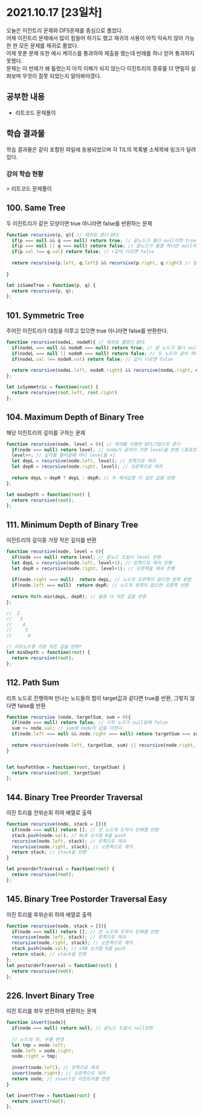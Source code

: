 # 2021.10.17 [23일차]

오늘은 이진트리 문제와 DFS문제를 중심으로 풀었다.  
어제 이진트리 문제에서 많이 힘들어 하기도 했고 재귀의 사용이 아직 익숙치 않아 가능 한 한 모든 문제를 재귀로 풀었다.  
어제 못푼 문제 또한 예시 케이스를 통과하여 제출을 했는데 반례를 하나 얻어 통과하지 못했다.  
문제는 이 반례가 왜 틀렸는지 아직 이해가 되지 않는다 이진트리의 종류를 더 면밀히 살펴보며 무엇이 잘못 되었는지 알아봐야겠다.

## 공부한 내용

- 리트코드 문제풀이

## 학습 결과물
학습 결과물은 같이 포함된 파일에 동봉되었으며 각 TIL의 목록별 소제목에 링크가 달려있다.

### 강의 학습 현황

\> 리트코드 문제풀이


## 100. Same Tree
두 이진트리가 같은 모양이면 true 아니라면 false를 반환하는 문제
```js
function recursive(p, q){ // 재귀로 푼다 DFS
  if(p === null && q === null) return true; // 끝노드가 둘다 null이면 true
  if(p === null || q === null) return false; // 끝노드가 둘중 하나만 null이면 false
  if(p.val !== q.val) return false; // r값이 다르면 false
  
  return recursive(p.left, q.left) && recursive(p.right, q.right) // 양쪽으로 재귀하며 모든 조건이 true이면 true반환
  
}

let isSameTree = function(p, q) {
  return recursive(p, q);
};
```

## 101. Symmetric Tree
주어진 이진트리가 대칭을 이루고 있으면 true 아니라면 false를 반환한다.
```js
function recursive(nodeL, nodeR){ // 재귀로 풀었다 DFS
  if(nodeL === null && nodeR === null) return true; // 끝 노드가 둘다 null이면 true
  if(nodeL === null || nodeR === null) return false; // 두 노드의 끝이 하나만 null이라면 false
  if(nodeL.val !== nodeR.val) return false; // 값이 다르면 false
  
  return recursive(nodeL.left, nodeR.right) && recursive(nodeL.right, nodeR.left); // 비교할때 대칭되게 비교한다
};

let isSymmetric = function(root) {
  return recursive(root.left, root.right)
};
```

## 104. Maximum Depth of Binary Tree
해당 이진트리의 깊이를 구하는 문제
```js
function recursive(node, level = 0){ // 재귀를 이용한 DFS기법으로 푼다
  if(node === null) return level; // node가 끝까지 가면 level을 반환 (종료조건)
  level++; // 깊이를 들어갈때 마다 level을 +1
  let depL = recursive(node.left, level); // 왼쪽으로 재귀
  let depR = recursive(node.right, level); // 오른쪽으로 재귀
  
  return depL > depR ? depL : depR; // 두 재귀값중 더 깊은 값을 반환
};

let maxDepth = function(root) {
  return recursive(root);
};
```

## 111. Minimum Depth of Binary Tree
이진트리의 깊이중 가장 작은 깊이를 반환
```js
function recursive(node, level = 0){
  if(node === null) return level; // 끝노드 도달시 level 반환
  let depL = recursive(node.left, level+1); // 왼쪽으로 재귀 진행
  let depR = recursive(node.right, level+1); // 오른쪽을 재귀 진행
 
  if(node.right === null)  return depL; // 노드의 오른쪽이 없으면 왼쪽 반환
  if(node.left === null)  return depR; // 노드의 왼쪽이 없으면 오른쪽 반환
  
  return Math.min(depL, depR); // 둘중 더 작은 값을 반환
};

//  2
//   3
//    4
//     5
//      6

// 리프노드중 가장 작은 값을 반환?
let minDepth = function(root) {
  return recursive(root);
};
```

## 112. Path Sum
리프 노드로 진행하며 만나는 노드들의 합이 target값과 같다면 true를 반환, 그렇지 않다면 false를 반환
```js
function recursive (node, targetSum, sum = 0){
  if(node === null) return false; // 시작 노드가 null일때 false
  sum += node.val; // sum에 node의 값을 더한다
  if(node.left === null && node.right === null) return targetSum === sum; // 리프노드에 도착하면 target과 sum이 같은지 boolean형태로 반환한다.
  
  return recursive(node.left, targetSum, sum) || recursive(node.right, targetSum, sum); // 재귀한 경우의 수 중 하나라도 true가 있으면 true 반환
}


let hasPathSum = function(root, targetSum) {  
  return recursive(root, targetSum)
};
```

## 144. Binary Tree Preorder Traversal
이진 트리를 전위순회 하여 배열로 출력
```js
function recursive(node, stack = []){
  if(node === null) return []; // 빈 노드에 도착시 빈배열 반환
  stack.push(node.val); // NLR 순서중 N을 push
  recursive(node.left, stack); // 왼쪽으로 재귀
  recursive(node.right, stack); // 오른쪽으로 재귀
  return stack; // stack을 반환
}

let preorderTraversal = function(root) {
  return recursive(root);
};
```


## 145. Binary Tree Postorder Traversal Easy
이진 트리를 후위순위 하여 배열로 출력
```js
function recursive(node, stack = []){
  if(node === null) return []; // 빈 노드에 도착시 빈배열 반환
  recursive(node.left, stack); // 왼쪽으로 재귀
  recursive(node.right, stack); // 오른쪽으로 재귀
  stack.push(node.val); // LRN 순서중 N을 push
  return stack; // stack을 반환
};
let postorderTraversal = function(root) {
  return recursive(root);
};
```

## 226. Invert Binary Tree
이진 트리를 좌우 반전하여 반환하는 문제
```js
function invert(node){
  if(node === null) return null; // 끝노드 도달시 null반환
  
  // 노드의 좌, 우를 변경
  let tmp = node.left; 
  node.left = node.right;
  node.right = tmp;
  
  invert(node.left); // 왼쪽으로 재귀
  invert(node.right); // 오른쪽으로 재귀
  return node; // invert된 이진트리를 반환
}

let invertTree = function(root) {
  return invert(root);
};
```